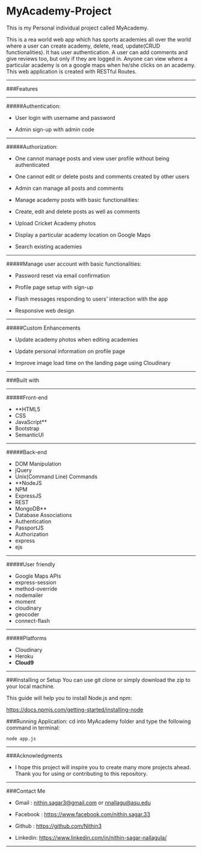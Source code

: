 # MyAcademy-Project
This is my Personal individual project called MyAcademy.

This is a rea world web app which has sports academies all over the world where a user can create academy, 
delete, read, update(CRUD functionalities). It has user authentication. A user can add comments and 
give reviews too, but only if they are logged in. Anyone can view where a particular academy is on a google maps when he/she clicks on an academy. This web application is created with RESTful Routes.

---
###Features

---
#####Authentication:

* User login with username and password

* Admin sign-up with admin code

---
#####Authorization:

* One cannot manage posts and view user profile without being authenticated

* One cannot edit or delete posts and comments created by other users

* Admin can manage all posts and comments

* Manage academy posts with basic functionalities:

* Create, edit and delete posts as well as comments

* Upload Cricket Academy photos

* Display a particular academy location on Google Maps

* Search existing academies

---
#####Manage user account with basic functionalities:

* Password reset via email confirmation

* Profile page setup with sign-up

* Flash messages responding to users' interaction with the app

* Responsive web design

---
#####Custom Enhancements

* Update academy photos when editing academies

* Update personal information on profile page

* Improve image load time on the landing page using Cloudinary

---
###Built with

---
#####Front-end
* **HTML5
* CSS
* JavaScript**
* Bootstrap
* SemanticUI

---
#####Back-end
* DOM Manipulation
* jQuery
* Unix(Command Line) Commands
* **NodeJS
* NPM
* ExpressJS
* REST
* MongoDB**
* Database Associations
* Authentication
* PassportJS
* Authorization
* express
* ejs

---
#####User friendly
* Google Maps APIs
* express-session
* method-override
* nodemailer
* moment
* cloudinary
* geocoder
* connect-flash

---
#####Platforms
* Cloudinary
* Heroku
* **Cloud9**

---
###Installing or Setup
You can use git clone or simply download the zip to your local machine.

This guide will help you to install Node.js and npm:

https://docs.npmjs.com/getting-started/installing-node

###Running Application: cd into MyAcademy folder and type the following command in terminal:

```
node app.js
```

---
###Acknowledgments
* I hope this project will inspire you to create many more projects ahead. Thank you for using or contributing to this repository.

---
###Contact Me
* Gmail	:	nithin.sagar3@gmail.com or nnallagu@asu.edu

* Facebook	:	https://www.facebook.com/nithin.sagar.33

* Github	:	https://github.com/Nithin3

* Linkedin: https://www.linkedin.com/in/nithin-sagar-nallagula/

---
